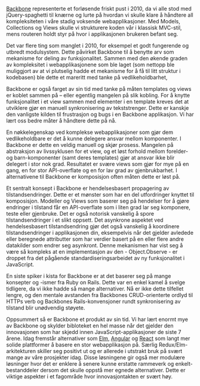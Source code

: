 [Backbone](http://backbonejs.org/) representerte et forløsende friskt pust i 2010, da vi alle stod med jQuery-spaghetti til knærne og lurte på hvordan vi skulle klare å håndtere all kompleksiteten i våre stadig voksende webapplikasjoner. Med Models, Collections og Views skulle vi strukturere koden vår i klassisk MVC-stil, mens routeren holdt styr på hvor i applikasjonen brukeren befant seg.

Det var flere ting som manglet i 2010, for eksempel et godt fungerende og utbredt modulsystem. Dette påvirket Backbone til å benytte arv som mekanisme for deling av funksjonalitet. Sammen med den økende graden av kompleksitet i webapplikasjonene som ble laget (som nettopp ble muliggjort av at vi plutselig hadde et mekanisme for å få til litt struktur i kodebasen) ble dette et mareritt med tanke på vedlikeholdbarhet,

Backbone er også farget av sin tid med tanke på måten templates og views er koblet sammen på – eller egentlig mangelen på slik kobling. For å knytte funksjonalitet i et view sammen med elementer i en template kreves det at utviklere gjør en manuell synkronisering av tekststrenger. Dette er kanskje den vanligste kilden til frustrasjon og bugs i en Backbone applikasjon. Vi har lært oss bedre måter å håndtere dette på nå.

En nøkkelegenskap ved komplekse webapplikasjoner som gjør dem vedlikeholdbare er det å kunne delegere ansvar mellom komponenter. I Backbone er dette en veldig manuell og skjør prosess. Mangelen på abstraksjon av livssyklusen for et view, og et løst forhold mellom forelder- og barn-komponenter (samt deres templates) gjør at ansvar ikke blir delegert i stor nok grad. Resultatet er svære views som gjør for mye på en gang, en for stor API-overflate og en for lav grad av gjenbrukbarhet. I alternativene til Backbone er komposisjon often måten dette er løst på.

Et sentralt konsept i Backbone er hendelsesbasert propagering av tilstandsendringer. Dette er et mønster som har en del utfordringer knyttet til komposisjon. Modeller og Views som baserer seg på hendelser for å gjøre endringer i tilstand får en API-overflate som i liten grad lar seg komponere, teste eller gjenbruke. Det er også notorisk vanskelig å spore tilstandsendringer i et slikt oppsett. Det asynkrone aspektet ved hendelsesbasert tilstandsendring gjør det også vanskelig å koordinere tilstandsendringer i applikasjonen din, eksempelvis når det gjelder avledede eller beregnede attributter som har verdier basert på en eller flere andre datakilder som endrer seg asynkront. Denne mekanismen har vist seg å være så kompleks at en implementasjon av den - Object.Observe - er droppet fra det pågående standardiseringsarbeidet av ny funksjonalitet i JavaScript.

En siste spiker i kista for Backbone er at det baserer seg på mange konsepter og -ismer fra Ruby on Rails. Dette var en enkel kamel å svelge tidligere, da vi ikke hadde så mange alternativer. Nå er ikke dette tilfellet lengre, og den mentale avstanden fra Backbones CRUD-orienterte ordlyd til HTTPs verb og Backbones Rails-konvensjoner rundt synkronisering av tilstand blir unødvendig støyete.

Oppsummert så er Backbone et produkt av sin tid. Vi har lært enormt mye av Backbone og skylder bibloteket en hel masse når det gjelder den innovasjonen som har skjedd innen JavaScript-applikasjoner de siste 7 årene. Idag fremstår alternativer som [Elm](https://radar.bekk.no/tech2017/sprak-og-rammeverk/elm), [Angular](https://radar.bekk.no/tech2017/frontend-og-mobil/angular) og [React](https://radar.bekk.no/tech2017/frontend-og-mobil/react) som langt mer solide plattformer å basere en stor webapplikasjon på. Særlig Redux/Elm-arkitekturen skiller seg positivt ut og er allerede i utstrakt bruk på svært mange av våre prosjekter idag. Disse løsningene gir også mer modulære løsninger hvor det er enklere å senere kunne erstatte rammeverk og enkelt-bestanddeler  dersom det skulle oppstå mer egnede alternativer. Dette er viktige aspekter i et fagområde hvor innovasjontakten er svært høy.
